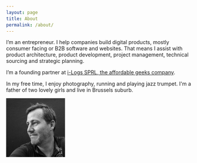 ```yaml
---
layout: page
title: About
permalink: /about/
---
```


I’m an entrepreneur. I help companies build digital products, mostly consumer facing or B2B software and websites. That means I assist with product architecture, product development, project management, technical sourcing and strategic planning.

I’m a founding partner at [i-Logs SPRL, the affordable geeks company](http://i-logs.com/).

In my free time, I enjoy photography,  running and playing jazz trumpet. 
I'm a father  of two lovely girls and live in Brussels suburb.

![gwelr avatar](/img/avatar.jpg)

